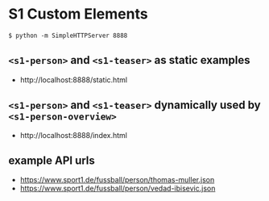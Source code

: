 # S1 Custom Elements

    $ python -m SimpleHTTPServer 8888

## `<s1-person>` and `<s1-teaser>` as static examples

* http://localhost:8888/static.html

## `<s1-person>` and `<s1-teaser>` dynamically used by `<s1-person-overview>`

* http://localhost:8888/index.html

## example API urls

* https://www.sport1.de/fussball/person/thomas-muller.json
* https://www.sport1.de/fussball/person/vedad-ibisevic.json
